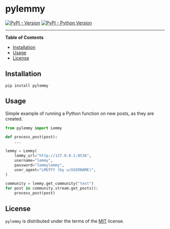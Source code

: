 # pylemmy

[![PyPI - Version](https://img.shields.io/pypi/v/pylemmy.svg)](https://pypi.org/project/pylemmy)
[![PyPI - Python Version](https://img.shields.io/pypi/pyversions/pylemmy.svg)](https://pypi.org/project/pylemmy)

-----

**Table of Contents**

- [Installation](#installation)
- [Usage](#usage)
- [License](#license)

## Installation

```console
pip install pylemmy
```

## Usage

Simple example of running a Python function on new posts, as they are created.

```python
from pylemmy import Lemmy

def process_post(post):
    ...

lemmy = Lemmy(
    lemmy_url="http://127.0.0.1:8536",
    username="lemmy",
    password="lemmylemmy",
    user_agent="LMGTFY (by u/USERNAME)",
)

community = lemmy.get_community("test")
for post in community.stream.get_posts():
    process_post(post)
```

## License

`pylemmy` is distributed under the terms of the 
[MIT](https://spdx.org/licenses/MIT.html) license.
